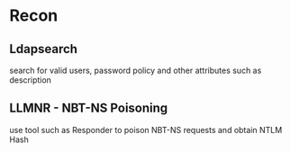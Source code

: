 # Recon

## Ldapsearch

search for valid users, password policy and other attributes such as description

## LLMNR - NBT-NS Poisoning

use tool such as Responder to poison NBT-NS requests and obtain NTLM Hash

